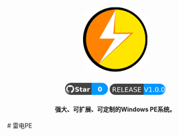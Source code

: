 <h1 align="center">
  <img src="https://raw.githubusercontent.com/yiont/LightPE/main/image/light.png" alt="LightPE" width="150" style="border-radius: 30px">
</h1>
  <p align="center">
    <a>
      <img alt="Star" src="https://raw.githubusercontent.com/yiont/LightPE/main/image/star.png" width="100" style="border-radius: 30px">
    </a>
    <a href="https://github.com/yiont/LightPE/releases">
      <img alt"Release" src="https://raw.githubusercontent.com/yiont/LightPE/main/image/release.png" width="130" style="border-radius: 30px">
    </a>
  </p>
<h4 align="center">强大、可扩展、可定制的Windows PE系统。</h4>
# 雷电PE
